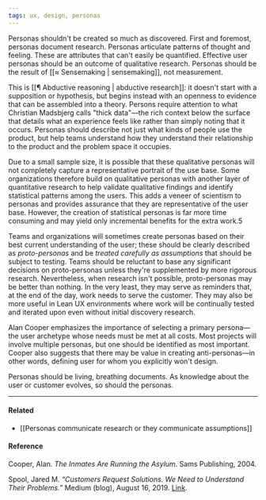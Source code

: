 ```yaml
---
tags: ux, design, personas
---
```


Personas shouldn't be created so much as discovered. First and foremost,
personas document research. Personas articulate patterns of thought and feeling.
These are attributes that can't easily be quantified. Effective user personas
should be an outcome of qualitative research. Personas should be the result of
[[≈ Sensemaking | sensemaking]], not measurement.

This is [[¶ Abductive reasoning | abductive research]]: it doesn't start with a
supposition or hypothesis, but begins instead with an openness to evidence that
can be assembled into a theory. Persons require attention to what Christian
Madsbjerg calls "thick data"—the rich context below the surface that details
what an experience feels like rather than simply noting that it occurs. Personas
should describe not just what kinds of people use the product, but help teams
understand how they understand their relationship to the product and the problem
space it occupies.

Due to a small sample size, it is possible that these qualitative personas will
not completely capture a representative portrait of the use base. Some
organizations therefore build on qualitative personas with another layer of
quantitative research to help validate qualitative findings and identify
statistical patterns among the users. This adds a veneer of scientism to
personas and provides assurance that they are representative of the user base.
However, the creation of statistical personas is far more time consuming and may
yield only incremental benefits for the extra work.5

Teams and organizations will sometimes create personas based on their best
current understanding of the user; these should be clearly described as
_proto-personas_ and be _treated carefully as assumptions_ that should be
subject to testing. Teams should be reluctant to base any significant decisions
on proto-personas unless they're supplemented by more rigorous research.
Nevertheless, when research isn't possible, proto-personas may be better than
nothing. In the very least, they may serve as reminders that, at the end of the
day, work needs to serve the customer. They may also be more useful in Lean UX
environments where work will be continually tested and iterated upon even
without initial discovery research.

Alan Cooper emphasizes the importance of selecting a primary persona—the user
archetype whose needs must be met at all costs. Most projects will involve
multiple personas, but one should be identified as most important. Cooper also
suggests that there may be value in creating anti-personas—in other words,
defining user for whom you explicitly won't design.

Personas should be living, breathing documents. As knowledge about the user or
customer evolves, so should the personas.

---

#### Related

- [[Personas communicate research or they communicate assumptions]]

#### Reference

Cooper, Alan. _The Inmates Are Running the Asylum_. Sams Publishing, 2004.

Spool, Jared M. _“Customers Request Solutions. We Need to Understand Their
Problems.”_ Medium (blog), August 16, 2019.
[Link](https://medium.com/@jmspool/customers-request-solutions-we-need-to-understand-their-problems-41db3b5c6d4d).
